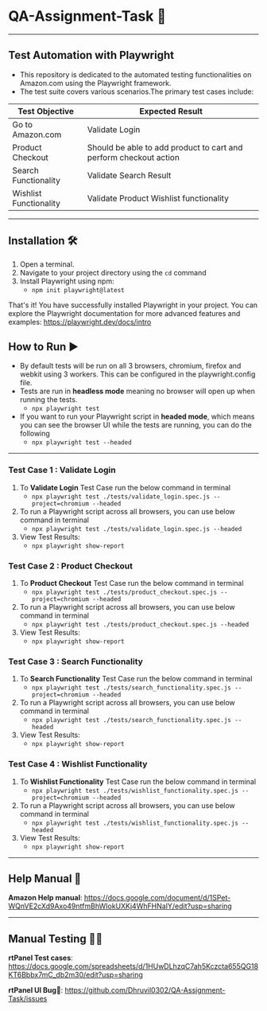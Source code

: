# QA-Assignment-Task 📝
---
## Test Automation with Playwright
- This repository is dedicated to the automated testing functionalities on Amazon.com using the Playwright framework. 
- The test suite covers various scenarios.The primary test cases include:

| Test Objective | Expected Result |
| ------------- | ------------- |
| Go to Amazon.com  | Validate Login  |
| Product Checkout | Should be able to add product to cart and perform checkout action  |
|Search Functionality | Validate Search Result  |
| Wishlist Functionality | Validate Product Wishlist functionality  |

---
## Installation 🛠️
1. Open a terminal.
2. Navigate to your project directory using the `cd` command
3. Install Playwright using npm:
    - ```npm init playwright@latest```

That's it! You have successfully installed Playwright in your project. You can explore the Playwright documentation for more advanced features and examples: https://playwright.dev/docs/intro

## How to Run ▶️
- By default tests will be run on all 3 browsers, chromium, firefox and webkit using 3 workers. This can be configured in the playwright.config file. 
- Tests are run in <b>headless mode</b> meaning no browser will open up when running the tests.
    - `npx playwright test`
- If you want to run your Playwright script in **headed mode**, which means you can see the browser UI while the tests are running, you can do the following
    - `npx playwright test --headed`
---
### Test Case 1 : Validate Login
1. To <b>Validate Login</b> Test Case run the below command in terminal
    - ``npx playwright test ./tests/validate_login.spec.js --project=chromium --headed``
2. To run a Playwright script across all browsers, you can use  below command in terminal 
     - ``npx playwright test ./tests/validate_login.spec.js --headed``
3. View Test Results:
     - ``npx playwright show-report``

### Test Case 2 : Product Checkout
1. To <b>Product Checkout</b> Test Case run the below command in terminal
    - ``npx playwright test ./tests/product_checkout.spec.js --project=chromium --headed``
2. To run a Playwright script across all browsers, you can use  below command in terminal 
     - ``npx playwright test ./tests/product_checkout.spec.js --headed``
3. View Test Results:
     - ``npx playwright show-report``

### Test Case 3 : Search Functionality
1. To <b>Search Functionality</b> Test Case run the below command in terminal
    - ``npx playwright test ./tests/search_functionality.spec.js --project=chromium --headed``
2. To run a Playwright script across all browsers, you can use  below command in terminal 
     - ``npx playwright test ./tests/search_functionality.spec.js --headed``
3. View Test Results:
     - ``npx playwright show-report``

### Test Case 4 : Wishlist Functionality
1. To <b>Wishlist Functionality</b> Test Case run the below command in terminal
    - ``npx playwright test ./tests/wishlist_functionality.spec.js --project=chromium --headed``
2. To run a Playwright script across all browsers, you can use  below command in terminal 
     - ``npx playwright test ./tests/wishlist_functionality.spec.js --headed``
3. View Test Results:
     - ``npx playwright show-report``
---
## Help Manual 📘
**Amazon Help manual**: https://docs.google.com/document/d/1SPet-WQnVE2cXd9Axo49ntfmBhWIokUXKj4WhFHNaIY/edit?usp=sharing

---
## Manual Testing 🕵️‍♂️
**rtPanel Test cases**: https://docs.google.com/spreadsheets/d/1HUwDLhzqC7ah5Kczcta655QG18KT6Bbbx7mC_db2m30/edit?usp=sharing

**rtPanel UI Bug🐛**: https://github.com/Dhruvil0302/QA-Assignment-Task/issues
